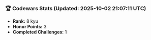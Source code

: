 ### 🏆 Codewars Stats (Updated: 2025-10-02 21:07:11 UTC)

- **Rank:** 8 kyu
- **Honor Points:** 3
- **Completed Challenges:** 1
